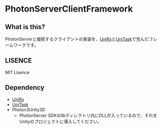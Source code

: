# PhotonServerClientFramework

## What is this?

PhotonServerと接続するクライアントの実装を、[UniRx](https://github.com/neuecc/UniRx)と[UniTask](https://github.com/Cysharp/UniTask)で包んだフレームワークです。  

## LISENCE

MIT Lisence

## Dependency

- [UniRx](https://github.com/neuecc/UniRx)  
- [UniTask](https://github.com/Cysharp/UniTask)  
- Photon3Unity3D
  - PhotonServer SDKのlibディレクトリ内にDLLが入っているので、それをUnityのプロジェクトに導入してください。
